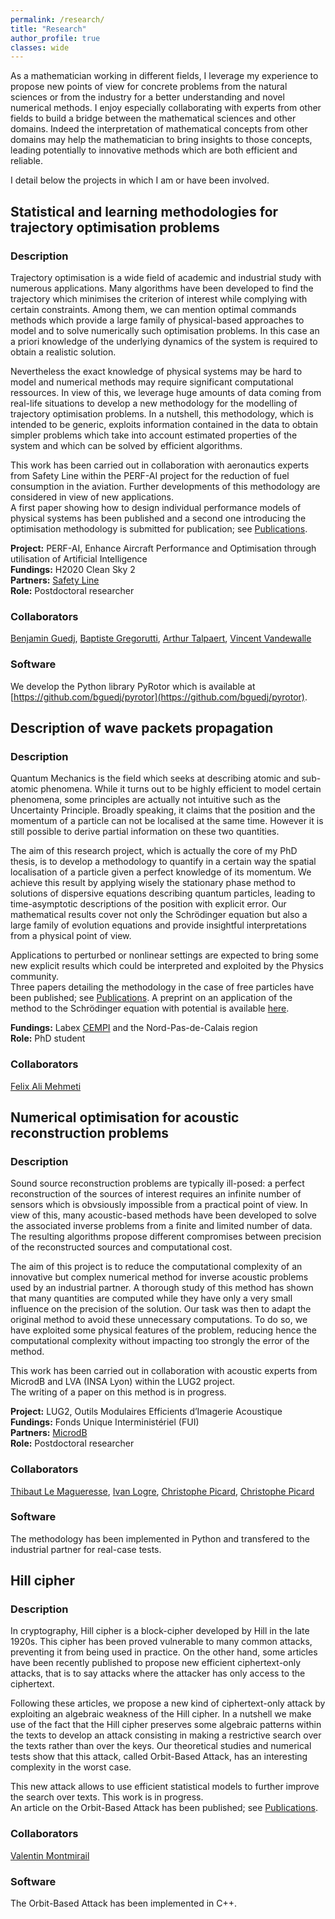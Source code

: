 ```yaml
---
permalink: /research/
title: "Research"
author_profile: true
classes: wide
---
```

As a mathematician working in different fields, I leverage my experience to propose new points of view for concrete problems from the natural sciences or from the industry for a better understanding and novel numerical methods. I enjoy especially collaborating with experts from other fields to build a bridge between the mathematical sciences and other domains. Indeed the interpretation of mathematical concepts from other domains may help the mathematician to bring insights to those concepts, leading potentially to innovative methods which are both efficient and reliable. <br />

I detail below the projects in which I am or have been involved.

## Statistical and learning methodologies for trajectory optimisation problems

### Description

Trajectory optimisation is a wide field of academic and industrial study with numerous applications. Many algorithms have been developed to find the trajectory which minimises the criterion of interest while complying with certain constraints. Among them, we can mention optimal commands methods which provide a large family of physical-based approaches to model and to solve numerically such optimisation problems. In this case an a priori knowledge of the underlying dynamics of the system is required to obtain a realistic solution.<br />

Nevertheless the exact knowledge of physical systems may be hard to model and numerical methods may require significant computational ressources. In view of this, we leverage huge amounts of data coming from real-life situations to develop a new methodology for the modelling of trajectory optimisation problems. In a nutshell, this methodology, which is intended to be generic, exploits information contained in the data to obtain simpler problems which take into account estimated properties of the system and which can be solved by efficient algorithms.<br />

This work has been carried out in collaboration with aeronautics experts from Safety Line within the PERF-AI project for the reduction of fuel consumption in the aviation. Further developments of this methodology are considered in view of new applications.\
A first paper showing how to design individual performance models of physical systems has been published and a second one introducing the optimisation methodology is submitted for publication; see [Publications](https://fdewez.github.io/publications/).

**Project:** PERF-AI, Enhance Aircraft Performance and Optimisation through utilisation of Artificial Intelligence\
**Fundings:** H2020 Clean Sky 2\
**Partners:** [Safety Line](https://www.safety-line.fr)\
**Role:** Postdoctoral researcher

### Collaborators

[Benjamin Guedj](https://bguedj.github.io/), [Baptiste Gregorutti](https://www.linkedin.com/in/baptiste-gregorutti-b3a27941/), [Arthur Talpaert](https://github.com/ArthurTlprt), [Vincent Vandewalle](https://pro.univ-lille.fr/vincent-vandewalle/)

### Software

We develop the Python library PyRotor which is available at [https://github.com/bguedj/pyrotor](https://github.com/bguedj/pyrotor).


## Description of wave packets propagation

### Description

Quantum Mechanics is the field which seeks at describing atomic and sub-atomic phenomena. While it turns out to be highly efficient to model certain phenomena, some principles are actually not intuitive such as the Uncertainty Principle. Broadly speaking, it claims that the position and the momentum of a particle can not be localised at the same time. However it is still possible to derive partial information on these two quantities.<br />

The aim of this research project, which is actually the core of my PhD thesis, is to develop a methodology to quantify in a certain way the spatial localisation of a particle given a perfect knowledge of its momentum. We achieve this result by applying wisely the stationary phase method to solutions of dispersive equations describing quantum particles, leading to time-asymptotic descriptions of the position with explicit error. Our mathematical results cover not only the Schrödinger equation but also a large family of evolution equations and provide insightful interpretations from a physical point of view.

Applications to perturbed or nonlinear settings are expected to bring some new explicit results which could be interpreted and exploited by the Physics community.\
Three papers detailing the methodology in the case of free particles have been published; see [Publications](https://fdewez.github.io/publications/). A preprint on an application of the method to the Schrödinger equation with potential is available [here](https://fdewez.github.io/files/fdewez-schrodinger_potential.pdf).

**Fundings:** Labex [CEMPI](https://math.univ-lille1.fr/~cempi/) and the Nord-Pas-de-Calais region\
**Role:** PhD student

### Collaborators

[Felix Ali Mehmeti](https://www.uphf.fr/LAMAV/membres/mehmeti_felix)

## Numerical optimisation for acoustic reconstruction problems

### Description

Sound source reconstruction problems are typically ill-posed: a perfect reconstruction of the sources of interest requires an infinite number of sensors which is obvsiously impossible from a practical point of view. In view of this, many acoustic-based methods have been developed to solve the associated inverse problems from a finite and limited number of data. The resulting algorithms propose different compromises between precision of the reconstructed sources and computational cost.<br />

The aim of this project is to reduce the computational complexity of an innovative but complex numerical method for inverse acoustic problems used by an industrial partner. A thorough study of this method has shown that many quantities are computed while they have only a very small influence on the precision of the solution. Our task was then to adapt the original method to avoid these unnecessary computations. To do so, we have exploited some physical features of the problem, reducing hence the computational complexity without impacting too strongly the error of the method.

This work has been carried out in collaboration with acoustic experts from MicrodB and LVA (INSA Lyon) within the LUG2 project.\
The writing of a paper on this method is in progress.

**Project:** LUG2, Outils Modulaires Efficients d’Imagerie Acoustique\
**Fundings:** Fonds Unique Interministériel (FUI)\
**Partners:** [MicrodB](https://www.microdb.vibratecgroup.com)\
**Role:** Postdoctoral researcher

### Collaborators

[Thibaut Le Magueresse](https://www.linkedin.com/in/thibaut-le-magueresse/), [Ivan Logre](https://www.linkedin.com/in/logre/), [Christophe Picard](http://membres-ljk.imag.fr/picard/), [Christophe Picard](https://www.linkedin.com/in/christophe-picard-3ba08b1b/)

### Software

The methodology has been implemented in Python and transfered to the industrial partner for real-case tests.

## Hill cipher

### Description

In cryptography, Hill cipher is a block-cipher developed by Hill in the late 1920s. This cipher has been proved vulnerable to many common attacks, preventing it from being used in practice. On the other hand, some articles have been recently published to propose new efficient ciphertext-only attacks, that is to say attacks where the attacker has only access to the ciphertext.<br />

Following these articles, we propose a new kind of ciphertext-only attack by exploiting an algebraic weakness of the Hill cipher. In a nutshell we make use of the fact that the Hill cipher preserves some algebraic patterns within the texts to develop an attack consisting in making a restrictive search over the texts rather than over the keys. Our theoretical studies and numerical tests show that this attack, called Orbit-Based Attack, has an interesting complexity in the worst case.<br />

This new attack allows to use efficient statistical models to further improve the search over texts. This work is in progress.\
An article on the Orbit-Based Attack has been published; see [Publications](https://fdewez.github.io/publications/).

### Collaborators

[Valentin Montmirail](https://scholar.google.fr/citations?user=pdC7MpcAAAAJ&hl=fr&oe=ASCII)

### Software

The Orbit-Based Attack has been implemented in C++.